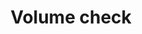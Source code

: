 ---
title: Volume check
tags: ["volume", "check", "sound", "audio", "level", "meter", "measurement", "test"]
icon: volume-check
svg: '<svg xmlns="http://www.w3.org/2000/svg" width="24" height="24" fill="none" viewBox="0 0 24 24" stroke-width="1.5" stroke-linecap="round" stroke-linejoin="round" stroke="currentColor"><path d="M13 3v18c-3.5 0-6.1-4.58-6.1-4.58s-3.9.586-3.9-1V8.505c0-1.586 3.9-1 3.9-1S9.5 3 13 3m3.36 9.323 1.379 1.575a.299.299 0 0 0 .466-.022l2.8-3.876"/></svg>'
---